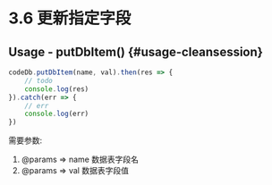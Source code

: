 # 3.6 更新指定字段

## Usage - putDbItem\(\) {#usage-cleansession}

```javascript
codeDb.putDbItem(name, val).then(res => {    
    // todo    
    console.log(res)
}).catch(err => {
    // err
    console.log(err)
})
```

需要参数:

1.  @params =&gt; name 数据表字段名
2.  @params =&gt; val 数据表字段值



